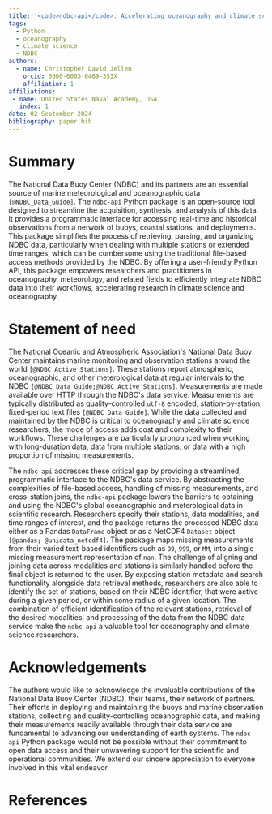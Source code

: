 ```yaml
---
title: '<code>ndbc-api</code>: Accelerating oceanography and climate science research with Python'
tags:
  - Python
  - oceanography
  - climate science
  - NDBC
authors:
  - name: Christopher David Jellen
    orcid: 0000-0003-0469-353X
    affiliation: 1
affiliations:
 - name: United States Naval Academy, USA
   index: 1
date: 02 September 2024
bibliography: paper.bib
---
```


# Summary

The National Data Buoy Center (NDBC) and its partners are an essential source of marine meteorological and oceanographic data `[@NDBC_Data_Guide]`. The `ndbc-api` Python package is an open-source tool designed to streamline the acquisition, synthesis, and analysis of this data. It provides a programmatic interface for accessing real-time and historical observations from a network of buoys, coastal stations, and deployments. This package simplifies the process of retrieving, parsing, and organizing NDBC data, particularly when dealing with multiple stations or extended time ranges, which can be cumbersome using the traditional file-based access methods provided by the NDBC. By offering a user-friendly Python API, this package empowers researchers and practitioners in oceanography, meteorology, and related fields to efficiently integrate NDBC data into their workflows, accelerating research in climate science and oceanography.

# Statement of need

The National Oceanic and Atmospheric Association's National Data Buoy Center maintains marine monitoring and observation stations around the world `[@NDBC_Active_Stations]`. These stations report atmospheric, oceanographic, and other meterological data at regular intervals to the NDBC `[@NDBC_Data_Guide;@NDBC_Active_Stations]`. Measurements are made available over HTTP through the NDBC's data service. Measurements are typically distributed as quality-controlled `utf-8` encoded, station-by-station, fixed-period text files `[@NDBC_Data_Guide]`. While the data collected and maintained by the NDBC is critical to oceanography and climate science researchers, the mode of access adds cost and complexity to their workflows. These challenges are particularly pronounced when working with long-duration data, data from multiple stations, or data with a high proportion of missing measurements.

The `ndbc-api` addresses these critical gap by providing a streamlined, programmatic interface to the NDBC's data service. By abstracting the complexities of file-based access, handling of missing measurements, and cross-station joins, the `ndbc-api` package lowers the barriers to obtaining and using the NDBC's global oceanographic and meterological data in scientific research. Researchers specify their stations, data modalities, and time ranges of interest, and the package returns the processed NDBC data either as a Pandas `DataFrame` object or as a NetCDF4 `Dataset` object `[@pandas; @unidata_netcdf4]`. The package maps missing measurements from their varied text-based identifiers such as `99`, `999`, or `MM`, into a single missing measurement representation of `nan`. The challenge of aligning and joining data across modalities and stations is similarly handled before the final object is returned to the user. By exposing station metadata and search functionality alongside data retrieval methods, researchers are also able to identify the set of stations, based on their NDBC identifier, that were active during a given period, or within some radius of a given location. The combination of efficient identification of the relevant stations, retrieval of the desired modalities, and processing of the data from the NDBC data service make the `ndbc-api` a valuable tool for oceanography and climate science researchers.

# Acknowledgements

The authors would like to acknowledge the invaluable contributions of the National Data Buoy Center (NDBC), their teams, their network of partners. Their efforts in deploying and maintaining the buoys and marine observation stations, collecting and quality-controlling oceanographic data, and making their measurements readily available through their data service are fundamental to advancing our understanding of earth systems. The `ndbc-api` Python package would not be possible without their commitment to open data access and their unwavering support for the scientific and operational communities. We extend our sincere appreciation to everyone involved in this vital endeavor.

# References